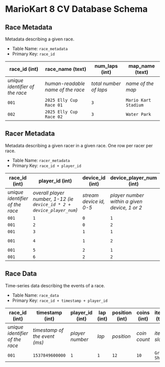 # MarioKart 8 CV Database Schema

## Race Metadata
Metadata describing a given race.

- Table Name: `race_metadata`
- Primary Key: `race_id`

| race_id (int) | race_name (text) | num_laps (int) | map_name (text) |
|---------------|------------------|----------------|-----------------|
| _unique identifier of the race_ | _human-readable name of the race_ | _total number of laps_ | _name of the map_ |
| `001` | `2025 Elly Cup Race 01` | `3` | `Mario Kart Stadium` |
| `002` | `2025 Elly Cup Race 02` | `3` | `Water Park` |

## Racer Metadata
Metadata describing a given racer in a given race. One row per racer per race.

- Table Name: `racer_metadata`
- Primary Key: `race_id + player_id`

| race_id (int) | player_id (int) | device_id (int) | device_player_num (int) | player_name (text) | character (text) |
|---------------|-----------------|-------------------------|-----------------|--------------------|------------------|
| _unique identifier of the race_ | _overall player number, 1-12 (ie `device_id * 2 + device_player_num`)_ | _stream device id, 0-5_ | _player number within a given device, 1 or 2_ | _human-readable name of the racer_  |  _name of the character_  |
| `001` | `1` | `0` | `1` | `Alice` | `Mario` |
| `001` | `2` | `0` | `2` | `Bob` | `Luigi` |
| `001` | `3` | `1` | `1` | `Carol` | `Peach` |
| `001` | `4` | `1` | `2` | `Duncan` | `Baby Mario` |
| `001` | `5` | `2` | `1` | `Evan` | `Bowser` |
| `001` | `6` | `2` | `2` | `Felix` | `Yoshi` |

## Race Data
Time-series data describing the events of a race.

- Table Name: `race_data`
- Primary Key: `race_id + timestamp + player_id`

| race_id (int) | timestamp (int) | player_id (int) | lap (int) | position (int) | coins (int) | item_1 (text) | item_2 (text) |
|---------------|-----------------|-----------------|-----------|----------------|-------------|---------------|---------------|
| _unique identifier of the race_ | _timestamp of the event (ms)_ | _player number_ | _lap_ | _position_ | _coin count_ | _item in slot 1_ |  _item in slot 2_ |
| `001` | `1537849600000` | `1` | `1` | `12` | `10` | `Green Shell` | `None` |